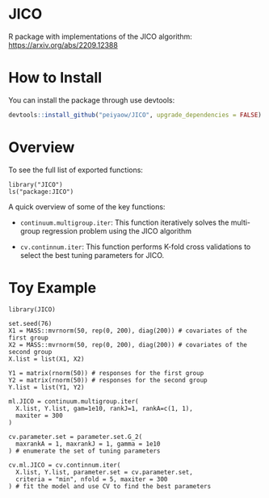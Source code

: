 # JICO
R package with implementations of the JICO algorithm: https://arxiv.org/abs/2209.12388

# How to Install
You can install the package through use devtools:
```r
devtools::install_github("peiyaow/JICO", upgrade_dependencies = FALSE)
```

# Overview
To see the full list of exported functions:

```{r}
library("JICO")
ls("package:JICO")
```

A quick overview of some of the key functions:

* `continuum.multigroup.iter`: This function iteratively solves the multi-group regression problem using the JICO algorithm

* `cv.continnum.iter`: This function performs K-fold cross validations to select the best tuning parameters for JICO.

# Toy Example

```{r}
library(JICO)

set.seed(76)
X1 = MASS::mvrnorm(50, rep(0, 200), diag(200)) # covariates of the first group
X2 = MASS::mvrnorm(50, rep(0, 200), diag(200)) # covariates of the second group
X.list = list(X1, X2)

Y1 = matrix(rnorm(50)) # responses for the first group
Y2 = matrix(rnorm(50)) # responses for the second group
Y.list = list(Y1, Y2)

ml.JICO = continuum.multigroup.iter(
  X.list, Y.list, gam=1e10, rankJ=1, rankA=c(1, 1), 
  maxiter = 300
)

cv.parameter.set = parameter.set.G_2(
  maxrankA = 1, maxrankJ = 1, gamma = 1e10
) # enumerate the set of tuning parameters

cv.ml.JICO = cv.continnum.iter(
  X.list, Y.list, parameter.set = cv.parameter.set, 
  criteria = "min", nfold = 5, maxiter = 300
) # fit the model and use CV to find the best parameters
```
